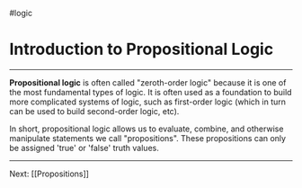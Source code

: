 #logic 

# Introduction to Propositional Logic

---

**Propositional logic** is often called "zeroth-order logic" because it is one of the most fundamental types of logic. It is often used as a foundation to build more complicated systems of logic, such as first-order logic (which in turn can be used to build second-order logic, etc).

In short, propositional logic allows us to evaluate, combine, and otherwise manipulate statements we call "propositions". These propositions can only be assigned 'true' or 'false' truth values.

---

Next: [[Propositions]]